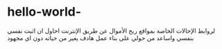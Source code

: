 # hello-world-
لروابط الإحالات الخاصة بمواقع ربح الأموال عن طريق الإنترنت
احاول ان اثبت نفسي بنفسي واساعد من حولي على بناء عمل هادف يغير من حياته دون اي مجهود
